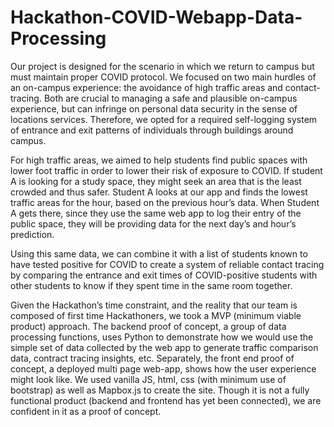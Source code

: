 # Hackathon-COVID-Webapp-Data-Processing

Our project is designed for the scenario in which we return to campus but must maintain proper COVID protocol. We focused on two main hurdles of an on-campus experience: the avoidance of high traffic areas and  contact-tracing. Both are crucial to managing a safe and plausible on-campus experience, but can infringe on personal data security in the sense of locations services. Therefore, we opted for a required self-logging system of entrance and exit patterns of individuals through buildings around campus. 

For high traffic areas, we aimed to help students find public spaces with lower foot traffic in order to lower their risk of exposure to COVID. If student A is looking for a study space, they might seek an area that is the least crowded and thus safer. Student A looks at our app and finds the lowest traffic areas for the hour, based on the previous hour’s data. When Student A gets there, since they use the same web app to log their entry of the public space, they will be providing data for the next day’s and hour’s prediction.

Using this same data, we can combine it with a list of students known to have tested positive for COVID to create a system of reliable contact tracing by comparing the entrance and exit times of COVID-positive students with other students to know if they spent time in the same room together.

Given the Hackathon’s time constraint, and the reality that our team is composed of first time Hackathoners, we took a MVP (minimum viable product) approach. The backend proof of concept, a group of data processing functions, uses Python to demonstrate how we would use the simple set of data collected by the web app to generate traffic comparison data, contract tracing insights, etc. Separately, the front end proof of concept, a deployed multi page web-app, shows how the user experience might look like. We used vanilla JS, html, css (with minimum use of bootstrap) as well as Mapbox.js to create the site. Though it is not a fully functional product (backend and frontend has yet been connected), we are confident in it as a proof of concept. 
